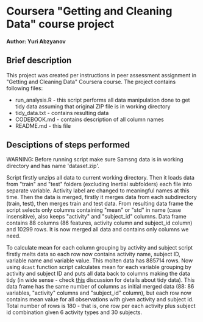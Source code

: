 # Coursera "Getting and Cleaning Data" course project

#### Author: Yuri Abzyanov

## Brief description

This project was created per instructions in peer assessment assignment in "Getting and Cleaning Data" Coursera course. The project contains following files:

* run_analysis.R - this script performs all data manipulation done to get tidy data assuming that original ZIP file is in working directory
* tidy_data.txt - contains resulting data
* CODEBOOK.md - contains description of all column names
* README.md - this file

## Desciptions of steps performed

WARNING: Before running script make sure Samsng data is in working directory and has name 'dataset.zip'.

Script firstly unzips all data to current working directory. 
Then it loads data from "train" and "test" folders (excluding Inertial subfolders) each file into separate variable. Activity label are changed to meaningful names at this time. Then the data is merged, firstly it merges data from each subdirectory (train, test), then merges train and test data. 
From resulting data frame the script selects only columns containing "mean" or "std" in name (case insensitive), also keeps "activity" and "subject_id" columns. Data frame contains 88 columns (86 features, activity column and subject_id column) and 10299 rows. It is now merged all data and contains only columns we need.

To calculate mean for each column grouping by activity and subject script firstly melts data so each row now contains activity name, subject ID, variable name and variable value. This molten data has 885714 rows. Now using `dcast` function script calculates mean for each variable grouping by activity and subject ID and puts all data back to columns making the data tidy (in wide sense - check [this](https://class.coursera.org/getdata-004/forum/thread?thread_id=262) discussion for details about tidy data). This data frame has the same number of columns as initial merged data (88: 86 variables, "activity" columns and "subject_id" column), but each row now contains mean value for all observations with given activity and subject id. Total number of rows is 180 - that is, one row per each activity plus subject id combination given 6 activity types and 30 subjects.

